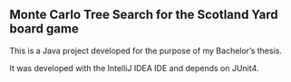 ## Monte Carlo Tree Search for the Scotland Yard board game
This is a Java project developed for the purpose of my Bachelor’s thesis.

It was developed with the IntelliJ IDEA IDE and depends on JUnit4.